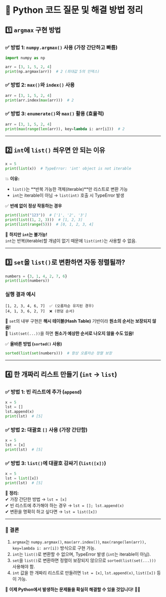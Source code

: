 
# 📌 Python 코드 질문 및 해결 방법 정리

## **1️⃣ `argmax` 구현 방법**
### **✅ 방법 1: `numpy.argmax()` 사용 (가장 간단하고 빠름)**
```python
import numpy as np

arr = [3, 1, 5, 2, 4]
print(np.argmax(arr))  # 2 (최대값 5의 인덱스)
```

### **✅ 방법 2: `max()`와 `index()` 사용**
```python
arr = [3, 1, 5, 2, 4]
print(arr.index(max(arr)))  # 2
```

### **✅ 방법 3: `enumerate()`와 `max()` 활용 (효율적)**
```python
arr = [3, 1, 5, 2, 4]
print(max(range(len(arr)), key=lambda i: arr[i]))  # 2
```

---

## **2️⃣ `int`에 `list()` 씌우면 안 되는 이유**
```python
x = 5
print(list(x))  # TypeError: 'int' object is not iterable
```
💥 **이유:**  
- `list()`는 **반복 가능한 객체(iterable)**만 리스트로 변환 가능  
- `int`는 iterable이 아님 → `list(int)` 호출 시 TypeError 발생  

✅ **반례 없이 정상 작동하는 경우**  
```python
print(list("123"))  # ['1', '2', '3']
print(list((1, 2, 3)))  # [1, 2, 3]
print(list(range(5)))  # [0, 1, 2, 3, 4]
```

🚨 **하지만 `int`는 불가능!**  
`int`는 반복(iterable)할 개념이 없기 때문에 `list(int)`는 사용할 수 없음.

---

## **3️⃣ `set`을 `list()`로 변환하면 자동 정렬될까?**
```python
numbers = {3, 1, 4, 2, 7, 6}
print(list(numbers))  
```
### **실행 결과 예시**
```
[1, 2, 3, 4, 6, 7]  ✅ (오름차순 유지된 경우)
[4, 1, 3, 6, 2, 7]  ❌ (랜덤 순서)
```

🔹 `set`의 내부 구현은 **해시 테이블(Hash Table)** 기반이라 **원소의 순서는 보장되지 않음!**  
🔹 `list(set(...))`을 하면 **원소가 예상한 순서로 나오지 않을 수도 있음!**

✅ **올바른 방법 (`sorted()` 사용)**
```python
sorted(list(set(numbers)))  # 항상 오름차순 정렬 보장
```

---

## **4️⃣ 한 개짜리 리스트 만들기 (`int` → `list`)**
### **✅ 방법 1: 빈 리스트에 추가 (`append`)**
```python
x = 5
lst = []
lst.append(x)
print(lst)  # [5]
```

### **✅ 방법 2: 대괄호 `[]` 사용 (가장 간단함)**
```python
x = 5
lst = [x]
print(lst)  # [5]
```

### **✅ 방법 3: `list()`에 대괄호 감싸기 (`list([x])`)**
```python
x = 5
lst = list([x])
print(lst)  # [5]
```

🚀 **정리:**  
✔ 가장 간단한 방법 → `lst = [x]`  
✔ 빈 리스트에 추가해야 하는 경우 → `lst = []; lst.append(x)`  
✔ 변환을 명확히 하고 싶다면 → `lst = list([x])`  

---

### **🎯 결론**
1. `argmax`는 `numpy.argmax()`, `max(arr.index())`, `max(range(len(arr)), key=lambda i: arr[i])` 방식으로 구현 가능.
2. `int`는 `list()`로 변환할 수 없으며, TypeError 발생 (`int`는 iterable이 아님).
3. `set`을 `list()`로 변환하면 정렬이 보장되지 않으므로 `sorted(list(set(...)))` 사용해야 함.
4. `int` 값을 한 개짜리 리스트로 만들려면 `lst = [x]`, `lst.append(x)`, `list([x])` 등이 가능.

🚀 **이제 Python에서 발생하는 문제들을 확실히 해결할 수 있을 것입니다!** 🎉🔥
